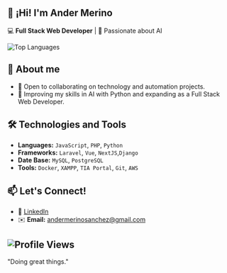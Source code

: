 ## 👋 ¡Hi! I'm Ander Merino

💻 **Full Stack Web Developer** | 🤖 Passionate about AI

![Top Languages](https://github-readme-stats.vercel.app/api/top-langs/?username=anderms1&layout=compact&langs_count=6&theme=solarized-light)

## 🚀 About me 
- 🤝 Open to collaborating on technology and automation projects.
- 🌱 Improving my skills in AI with Python and expanding as a Full Stack Web Developer.  

## 🛠️ Technologies and Tools
- **Languages:** `JavaScript`, `PHP`, `Python`  
- **Frameworks:** `Laravel`, `Vue`, `NextJS`,`Django`  
- **Date Base:** `MySQL`, `PostgreSQL`  
- **Tools:** `Docker`, `XAMPP`, `TIA Portal`, `Git`, `AWS`  

## 📫 Let's Connect!
- 💼 [LinkedIn](https://linkedin.com/in/andermerino)  
- ✉️ **Email:** andermerinosanchez@gmail.com
  
![Profile Views](https://komarev.com/ghpvc/?username=AnderMerino&style=flat-square&color=green)
---

"Doing great things."


